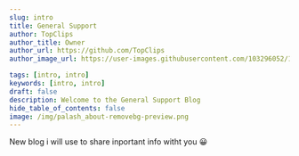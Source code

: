 ```yaml
---
slug: intro
title: General Support
author: TopClips
author_title: Owner
author_url: https://github.com/TopClips
author_image_url: https://user-images.githubusercontent.com/103296052/186364565-168b7e72-dc3f-4994-812b-609928c9d754.png

tags: [intro, intro]
keywords: [intro, intro]
draft: false
description: Welcome to the General Support Blog
hide_table_of_contents: false
image: /img/palash_about-removebg-preview.png
---
```

New blog i will use to share inportant info witht you 😀

